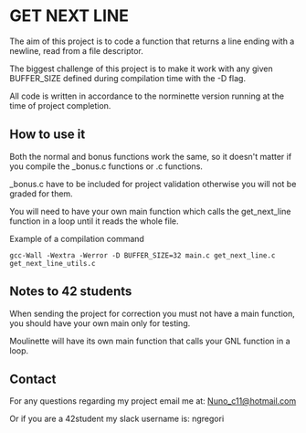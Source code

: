 # GET NEXT LINE

The aim of this project is to code a function that returns a line ending with a newline, read from a file descriptor.

The biggest challenge of this project is to make it work with any given BUFFER_SIZE defined during compilation time with the  -D flag.

All code is written in accordance to the norminette version running at the time of project completion.

## How to use it

Both the normal and bonus functions work the same, so it doesn't matter if you compile the _bonus.c functions or .c functions.

_bonus.c have to be included for project validation otherwise you will not be graded for them.

You will need to have your own main function which calls the get_next_line function in a loop until it reads the whole file.

Example of a compilation command
```
gcc-Wall -Wextra -Werror -D BUFFER_SIZE=32 main.c get_next_line.c get_next_line_utils.c
```

## Notes to 42 students

When sending the project for correction you must not have a main function, you should have your own main only for testing.

Moulinette will have its own main function that calls your GNL function in a loop.

## Contact

For any questions regarding my project email me at: Nuno_c11@hotmail.com

Or if you are a 42student my slack username is: ngregori
